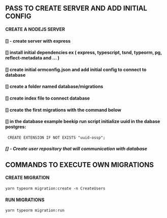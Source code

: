 ## PASS TO CREATE SERVER AND ADD INITIAL CONFIG

#### CREATE A NODEJS SERVER

#### [] - create server with express
#### [] install initial dependencies  ex ( express, typescript, tsnd, typeorm, pg, reflect-metadata and ... )
#### [] create initial ormconfig.json and add initial config to connect to database
#### [] create a folder named database/migrations
#### [] create index file to connect database
#### [] create the first migrations with the command below

#### [] in the database example beekip run script initialize uuid in the dabase postgres:
````
 CREATE EXTENSION IF NOT EXISTS "uuid-ossp";
````

##### [] - Create user repository that will communication with database
 
## COMMANDS TO EXECUTE OWN MIGRATIONS

#### CREATE MIGRATION 
````
yarn typeorm migration:create -n CreateUsers
````

#### RUN MIGRATIONS
 ````
 yarn typeorm migration:run
 ````